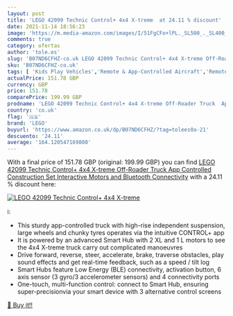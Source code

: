 ```yaml
---
layout: post
title: 'LEGO 42099 Technic Control+ 4x4 X-treme  at 24.11 % discount'
date: 2021-11-14 18:56:23
image: 'https://m.media-amazon.com/images/I/51FgCFo+lPL._SL500_._SL400_.jpg'
comments: true
category: ofertas
author: 'tole.es'
slug: 'B07ND6CFHZ-co.uk LEGO 42099 Technic Control+ 4x4 X-treme Off-Roader...'
sku: 'B07ND6CFHZ-co.uk'
tags: [ 'Kids Play Vehicles','Remote & App-Controlled Aircraft','Remote & App-Controlled Devices','Remote & App-Controlled Helicopters','Toys & Games','Toys Store','lego', ]
actualPrice: 151.78 GBP
currency: GBP
price: 151.78
comparePrice: 199.99 GBP
prodname: 'LEGO 42099 Technic Control+ 4x4 X-treme Off-Roader Truck  App Controlled Construction Set  Interactive Motors and Bluetooth Connectivity'
country: 'co.uk'
flag: '🇬🇧'
brand: 'LEGO'
buyurl: 'https://www.amazon.co.uk/dp/B07ND6CFHZ/?tag=tolees0a-21'
descuento: '24.11'
average: '164.120547169808'
---
```


With a final price of 151.78 GBP (original: 199.99 GBP) you can find [LEGO 42099 Technic Control+ 4x4 X-treme Off-Roader Truck  App Controlled Construction Set  Interactive Motors and Bluetooth Connectivity](https://www.amazon.co.uk/dp/B07ND6CFHZ/?tag=tolees0a-21) with a  24.11 % discount here:

[![LEGO 42099 Technic Control+ 4x4 X-treme ](https://m.media-amazon.com/images/I/51FgCFo+lPL._SL500_._SL400_.jpg)](https://www.amazon.co.uk/dp/B07ND6CFHZ/?tag=tolees0a-21)

ℹ️:

- This sturdy app-controlled truck with high-rise independent suspension, large wheels and chunky tyres operates via the intuitive CONTROL+ app
- It is powered by an advanced Smart Hub with 2 XL and 1 L motors to see the 4x4 X-treme truck carry out complicated manoeuvres
- Drive forward, reverse, steer, accelerate, brake, traverse obstacles, play sound effects and get real-time feedback, such as a speed / tilt log
- Smart Hubs feature Low Energy (BLE) connectivity, activation button, 6 axis sensor (3 gyro/3 accelerometer sensors) and 4 connectivity ports
- One-touch, multi-function control: connect to Smart Hub, ensuring super-precisionvia your smart device with 3 alternative control screens

[🛒 Buy it!!](https://www.amazon.co.uk/dp/B07ND6CFHZ/?tag=tolees0a-21)
